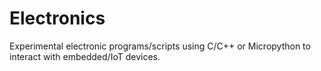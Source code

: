 # Electronics
Experimental electronic programs/scripts using C/C++ or Micropython to interact with embedded/IoT devices.
